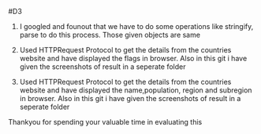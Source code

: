 #D3

1) I googled and founout that we have to do some operations like stringify, parse to do this process. Those given objects are same

2) Used HTTPRequest Protocol to get the details from the countries website and have displayed the flags in browser. Also in this git i have given the screenshots of result in a seperate folder

3) Used HTTPRequest Protocol to get the details from the countries website and have displayed the name,population, region and subregion in browser. Also in this git i have given the screenshots of result in a seperate folder

Thankyou for spending your valuable time in evaluating this